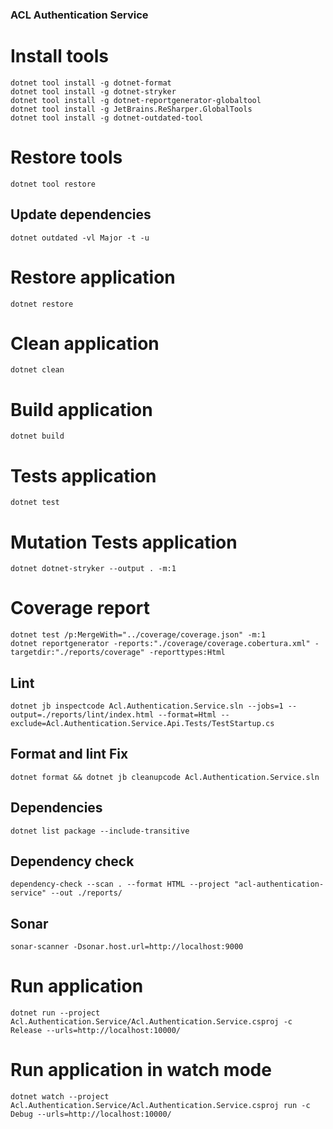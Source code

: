 ### ACL Authentication Service

# Install tools

```
dotnet tool install -g dotnet-format
dotnet tool install -g dotnet-stryker
dotnet tool install -g dotnet-reportgenerator-globaltool
dotnet tool install -g JetBrains.ReSharper.GlobalTools
dotnet tool install -g dotnet-outdated-tool
```

# Restore tools

```
dotnet tool restore
```

## Update dependencies

```
dotnet outdated -vl Major -t -u
```

# Restore application

```
dotnet restore
```

# Clean application

```
dotnet clean
```

# Build application

```
dotnet build
```

# Tests application

```
dotnet test
```

# Mutation Tests application

```
dotnet dotnet-stryker --output . -m:1
```

# Coverage report

```
dotnet test /p:MergeWith="../coverage/coverage.json" -m:1
dotnet reportgenerator -reports:"./coverage/coverage.cobertura.xml" -targetdir:"./reports/coverage" -reporttypes:Html
```

## Lint

```
dotnet jb inspectcode Acl.Authentication.Service.sln --jobs=1 --output=./reports/lint/index.html --format=Html --exclude=Acl.Authentication.Service.Api.Tests/TestStartup.cs
```

## Format and lint Fix

```
dotnet format && dotnet jb cleanupcode Acl.Authentication.Service.sln
```

## Dependencies

```
dotnet list package --include-transitive
```

## Dependency check

```
dependency-check --scan . --format HTML --project "acl-authentication-service" --out ./reports/
```

## Sonar

```
sonar-scanner -Dsonar.host.url=http://localhost:9000
```

# Run application

```
dotnet run --project Acl.Authentication.Service/Acl.Authentication.Service.csproj -c Release --urls=http://localhost:10000/
```

# Run application in watch mode

```
dotnet watch --project Acl.Authentication.Service/Acl.Authentication.Service.csproj run -c Debug --urls=http://localhost:10000/
```
